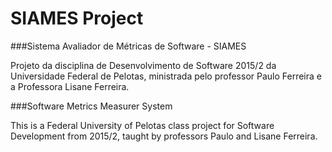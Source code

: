 # SIAMES Project

###Sistema Avaliador de Métricas de Software - SIAMES

Projeto da disciplina de Desenvolvimento de Software 2015/2 da Universidade Federal de Pelotas, ministrada pelo professor Paulo Ferreira e a Professora Lisane Ferreira. 

###Software Metrics Measurer System

This is a Federal University of Pelotas class project for Software Development from 2015/2, taught by professors Paulo and Lisane Ferreira.
